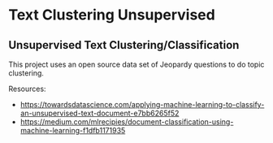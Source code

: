 # Text Clustering Unsupervised

## Unsupervised Text Clustering/Classification

This project uses an open source data set of Jeopardy questions to do topic clustering. 

Resources: 
- https://towardsdatascience.com/applying-machine-learning-to-classify-an-unsupervised-text-document-e7bb6265f52
- https://medium.com/mlrecipies/document-classification-using-machine-learning-f1dfb1171935
